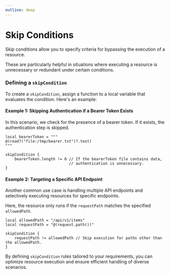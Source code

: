 ```yaml
---
outline: deep
---
```


# Skip Conditions

Skip conditions allow you to specify criteria for bypassing the execution of a resource.

These are particularly helpful in situations where executing a resource is unnecessary or redundant under certain
conditions.

### Defining a `skipCondition`

To create a `skipCondition`, assign a function to a local variable that evaluates the condition. Here's an example:

#### Example 1: Skipping Authentication if a Bearer Token Exists

In this scenario, we check for the presence of a bearer token. If it exists, the authentication step is skipped.

```apl
local bearerToken = """
@(read?("file:/tmp/bearer.txt")?.text)
"""

skipCondition {
    bearerToken.length != 0 // If the bearerToken file contains data,
                            // authentication is unnecessary.
}
```

#### Example 2: Targeting a Specific API Endpoint

Another common use case is handling multiple API endpoints and selectively executing resources for specific endpoints.

Here, the resource only runs if the `requestPath` matches the specified `allowedPath`.

```apl
local allowedPath = "/api/v1/items"
local requestPath = "@(request.path())"

skipCondition {
    requestPath != allowedPath // Skip execution for paths other than the allowedPath.
}
```

By defining `skipCondition` rules tailored to your requirements, you can optimize resource execution and ensure
efficient handling of diverse scenarios.
